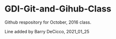 # GDI-Git-and-Gihub-Class
Github respository for October, 2016 class.


Line added by Barry DeCicco, 2021_01_25